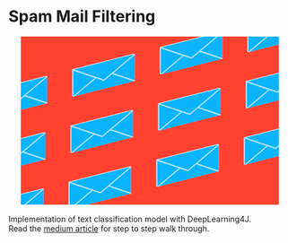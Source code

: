 # Spam Mail Filtering
<p align="center">
  <img width="460" height="300" src="metadata/mail.gif">
</p>

Implementation of text classification model with DeepLearning4J.  
Read the [medium article]() for step to step walk through.
